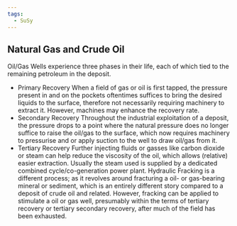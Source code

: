 ```yaml
---
tags:
  - SuSy
---
```

Natural Gas and Crude Oil 
---
Oil/Gas Wells experience three phases in their life, each of which tied to the remaining petroleum in the deposit. 
- Primary Recovery
	When a field of gas or oil is first tapped, the pressure present in and on the pockets oftentimes suffices to bring the desired liquids to the surface, therefore not necessarily requiring machinery to extract it. However, machines may enhance the recovery rate. 
- Secondary Recovery
	Throughout the industrial exploitation of a deposit, the pressure drops to a point where the natural pressure does no longer suffice to raise the oil/gas to the surface, which now requires machinery to pressurise and or apply suction to the well to draw oil/gas from it. 
- Tertiary Recovery 
	Further injecting fluids or gasses like carbon dioxide or steam can help reduce the viscosity of the oil, which allows (relative) easier extraction. Usually the steam used is supplied by a dedicated combined cycle/co-generation power plant. 
Hydraulic Fracking is a different process; as it revolves around fracturing a oil- or gas-bearing mineral or sediment, which is an entirely different story compared to a deposit of crude oil and related.
	However, fracking can be applied to stimulate a oil or gas well, presumably within the terms of tertiary recovery or tertiary secondary recovery, after much of the field has been exhausted. 